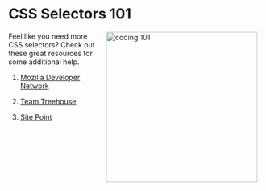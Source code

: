 # CSS Selectors 101

<img src="https://s3.amazonaws.com/after-school-assets/coding-101.png" alt="coding 101" width="300" align="right" hspace="10">

Feel like you need more CSS selectors? Check out these great resources for some additional help.

1. [Mozilla Developer Network](https://developer.mozilla.org/en-US/docs/Web/Guide/CSS/Getting_started/Selectors)

2. [Team Treehouse](http://teamtreehouse.com/library/css-selectors)

3. [Site Point](http://www.sitepoint.com/web-foundations/css-selectors/si)